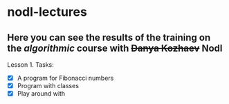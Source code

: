 # nodl-lectures
## Here you can see the results of the training on the _algorithmic_ course with ~~Danya Kozhaev~~ Nodl

</sub>Lesson 1. Tasks:</sub>
- [x] A program for Fibonacci numbers
- [x] Program with classes
- [x] Play around with
